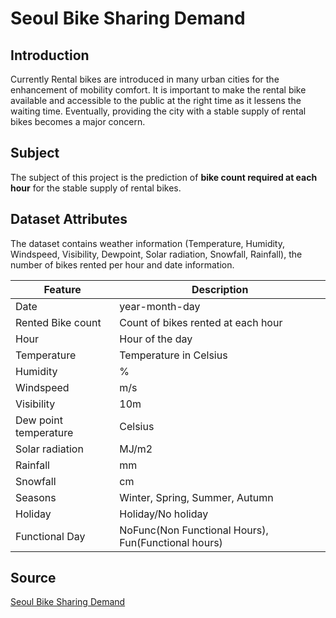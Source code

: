 # Seoul Bike Sharing Demand

## Introduction

Currently Rental bikes are introduced in many urban cities for the enhancement of mobility comfort. It is important to make the rental bike available and accessible to the public at the right time as it lessens the waiting time. Eventually, providing the city with a stable supply of rental bikes becomes a major concern.

## Subject

The subject of this project is the prediction of **bike count required at each hour** for the stable supply of rental bikes.


## Dataset Attributes

The dataset contains weather information (Temperature, Humidity, Windspeed, Visibility, Dewpoint, Solar radiation, Snowfall, Rainfall), the number of bikes rented per hour and date information.

| Feature               | Description |
| --------------------- | ----------- |
| Date                  | year-month-day |
| Rented Bike count     | Count of bikes rented at each hour |
| Hour                  | Hour of the day |
| Temperature           | Temperature in Celsius |
| Humidity              | % |
| Windspeed             | m/s |
| Visibility            | 10m |
| Dew point temperature | Celsius |
| Solar radiation       | MJ/m2 |
| Rainfall              | mm |
| Snowfall              | cm |
| Seasons               | Winter, Spring, Summer, Autumn |
| Holiday               | Holiday/No holiday |
| Functional Day        | NoFunc(Non Functional Hours), Fun(Functional hours) |

## Source

[Seoul Bike Sharing Demand](https://archive.ics.uci.edu/dataset/560/seoul+bike+sharing+demand)